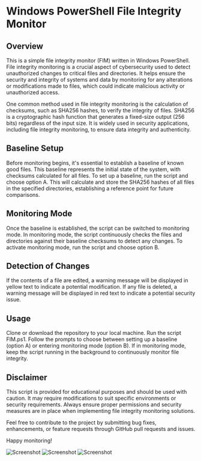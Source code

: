 <h1> <br>Windows PowerShell File Integrity Monitor <br></h1>
<h2>Overview</h2>
This is a simple file integrity monitor (FIM) written in Windows PowerShell. File integrity monitoring is a crucial aspect of cybersecurity used to detect unauthorized changes to critical files and directories. It helps ensure the security and integrity of systems and data by monitoring for any alterations or modifications made to files, which could indicate malicious activity or unauthorized access.

One common method used in file integrity monitoring is the calculation of checksums, such as SHA256 hashes, to verify the integrity of files. SHA256 is a cryptographic hash function that generates a fixed-size output (256 bits) regardless of the input size. It is widely used in security applications, including file integrity monitoring, to ensure data integrity and authenticity.

<h2>Baseline Setup</h2>
Before monitoring begins, it's essential to establish a baseline of known good files. This baseline represents the initial state of the system, with checksums calculated for all files. To set up a baseline, run the script and choose option A. This will calculate and store the SHA256 hashes of all files in the specified directories, establishing a reference point for future comparisons.

<h2>Monitoring Mode</h2>
Once the baseline is established, the script can be switched to monitoring mode. In monitoring mode, the script continuously checks the files and directories against their baseline checksums to detect any changes. To activate monitoring mode, run the script and choose option B.

<h2>Detection of Changes</h2>
If the contents of a file are edited, a warning message will be displayed in yellow text to indicate a potential modification.
If any file is deleted, a warning message will be displayed in red text to indicate a potential security issue.
<h2>Usage</h2>
Clone or download the repository to your local machine.
Run the script FIM.ps1.
Follow the prompts to choose between setting up a baseline (option A) or entering monitoring mode (option B).
If in monitoring mode, keep the script running in the background to continuously monitor file integrity.
<h2>Disclaimer</h2>
This script is provided for educational purposes and should be used with caution. It may require modifications to suit specific environments or security requirements. Always ensure proper permissions and security measures are in place when implementing file integrity monitoring solutions.

Feel free to contribute to the project by submitting bug fixes, enhancements, or feature requests through GitHub pull requests and issues.

Happy monitoring!

![Screenshot](https://github.com/snnat/File-Integrity-Monitor/pictures/master/screenshot1.png?raw=true)
![Screenshot](https://github.com/snnat/File-Integrity-Monitor/pictures/master/screenshot2.png?raw=true)
![Screenshot](https://github.com/snnat/File-Integrity-Monitor/pictures/master/screenshot3.png?raw=true)





